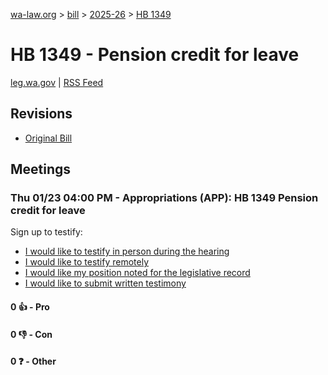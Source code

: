[wa-law.org](/) > [bill](/bill/) > [2025-26](/bill/2025-26/) > [HB 1349](/bill/2025-26/hb/1349/)

# HB 1349 - Pension credit for leave
[leg.wa.gov](https://app.leg.wa.gov/billsummary?BillNumber=1349&Year=2025&Initiative=false) | [RSS Feed](./rss.xml)

## Revisions
* [Original Bill](1/)

## Meetings
### Thu 01/23 04:00 PM - Appropriations (APP): HB 1349 Pension credit for leave
Sign up to testify:
* [I would like to testify in person during the hearing](https://app.leg.wa.gov/csi/Testifier/Add?chamber=House&mId=32469&aId=161831&caId=24917&tId=1)
* [I would like to testify remotely](https://app.leg.wa.gov/csi/Testifier/Add?chamber=House&mId=32469&aId=161831&caId=24917&tId=2)
* [I would like my position noted for the legislative record](https://app.leg.wa.gov/csi/Testifier/Add?chamber=House&mId=32469&aId=161831&caId=24917&tId=3)
* [I would like to submit written testimony](https://app.leg.wa.gov/csi/Testifier/Add?chamber=House&mId=32469&aId=161831&caId=24917&tId=4)

#### 0 👍 - Pro

#### 0 👎 - Con

#### 0 ❓ - Other

